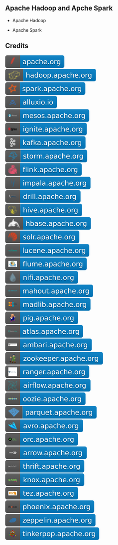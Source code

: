 Apache Hadoop and Apche Spark
-----------------------------

- Apache Hadoop

- Apache Spark

Credits
-------
[![image](
Credits/apache.org.svg)](https://apache.org/)    
[![image](
Credits/hadoop.apache.org.svg)](https://hadoop.apache.org/)  
[![image](
Credits/spark.apache.org.svg)](https://spark.apache.org/)  
[![image](
Credits/alluxio.io.svg)](https://alluxio.io/)  
[![image](
Credits/mesos.apache.org.svg)](https://mesos.apache.org/)  
[![image](
Credits/ignite.apache.org.svg)](https://ignite.apache.org/)  
[![image](
Credits/kafka.apache.org.svg)](https://kafka.apache.org/)  
[![image](
Credits/storm.apache.org.svg)](https://storm.apache.org/)    
[![image](
Credits/flink.apache.org.svg)](https://flink.apache.org/)  
[![image](
Credits/impala.apache.org.svg)](https://impala.apache.org/)  
[![image](
Credits/drill.apache.org.svg)](https://drill.apache.org/)    
[![image](
Credits/hive.apache.org.svg)](https://hive.apache.org/)    
[![image](
Credits/hbase.apache.org.svg)](https://hbase.apache.org/)    
[![image](
Credits/solr.apache.org.svg)](https://solr.apache.org/)    
[![image](
Credits/lucene.apache.org.svg)](https://lucene.apache.org/)    
[![image](
Credits/flume.apache.org.svg)](https://flume.apache.org/)    
[![image](
Credits/nifi.apache.org.svg)](https://nifi.apache.org/)  
[![image](
Credits/mahout.apache.org.svg)](https://mahout.apache.org/)    
[![image](
Credits/madlib.apache.org.svg)](https://madlib.apache.org/)    
[![image](
Credits/pig.apache.org.svg)](https://pig.apache.org/)    
[![image](
Credits/atlas.apache.org.svg)](https://atlas.apache.org/)    
[![image](
Credits/ambari.apache.org.svg)](https://ambari.apache.org/)  
[![image](
Credits/zookeeper.apache.org.svg)](https://zookeeper.apache.org./)  
[![image](
Credits/ranger.apache.org.svg)](https://ranger.apache.org/)    
[![image](
Credits/airflow.apache.org.svg)](https://airflow.apache.org/)  
[![image](
Credits/oozie.apache.org.svg)](https://oozie.apache.org/)  
[![image](
Credits/parquet.apache.org.svg)](https://parquet.apache.org/)  
[![image](
Credits/avro.apache.org.svg)](https://avro.apache.org/)  
[![image](
Credits/orc.apache.org.svg)](https://orc.apache.org/)  
[![image](
Credits/arrow.apache.org.svg)](https://arrow.apache.org/)    
[![image](
Credits/thrift.apache.org.svg)](https://thrift.apache.org/)    
[![image](
Credits/knox.apache.org.svg)](https://knox.apache.org/)    
[![image](
Credits/tez.apache.org.svg)](https://tez.apache.org/)  
[![image](
Credits/phoenix.apache.org.svg)](https://phoenix.apache.org/)    
[![image](
Credits/zeppelin.apache.org.svg)](https://zeppelin.apache.org/)  
[![image](
Credits/tinkerpop.apache.org.svg)](https://tinkerpop.apache.org./)